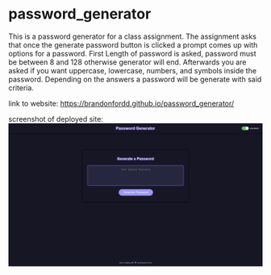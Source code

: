# password_generator
This is a password generator for a class assignment. The assignment asks that once the generate password button is clicked a prompt comes up with options for a password. First Length of password is asked, password must be between 8 and 128 otherwise generator will end. Afterwards you are asked if you want uppercase, lowercase, numbers, and symbols inside the password. Depending on the answers a password will be generate with said criteria. 

link to website: https://brandonfordd.github.io/password_generator/

screenshot of deployed site:
![alt text](https://github.com/brandonfordd/password_generator/blob/main/images/password_gen.png?raw=true)